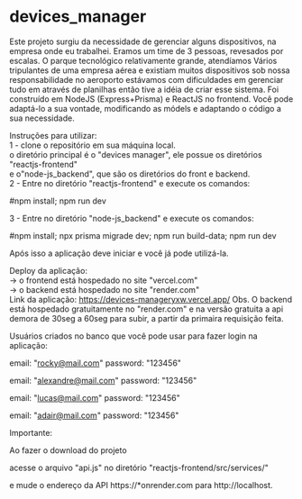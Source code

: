 # devices_manager

Este projeto surgiu da necessidade de gerenciar alguns dispositivos,
na empresa onde eu trabalhei. Eramos um time de 3 pessoas, revesados por escalas.
O parque tecnológico relativamente grande, atendíamos
Vários tripulantes de uma empresa aérea e existiam
muitos dispositivos sob nossa responsabilidade no aeroporto
estávamos com dificuldades em gerenciar tudo em através de planilhas
então tive a idéia de criar esse sistema. Foi construído em NodeJS (Express+Prisma) e ReactJS no frontend. Você pode adaptá-lo a sua vontade, modificando as módels e adaptando o código a sua necessidade.

Instruções para utilizar:  
1 - clone o repositório em sua máquina local.  
o diretório principal é o "devices manager", ele possue os diretórios "reactjs-frontend"  
e o"node-js_backend", que são os diretórios do front e backend.  
2 - Entre no diretório "reactjs-frontend" e execute os comandos:

#npm install; npm run dev

3 - Entre no diretório "node-js_backend" e execute os comandos:

#npm install; npx prisma migrade dev; npm run build-data; npm run dev

Após isso a aplicação deve iniciar e você já pode utilizá-la.

Deploy da aplicação:  
-> o frontend está hospedado no site "vercel.com"  
-> o backend está hospedado no site "render.com"  
Link da aplicação: https://devices-manageryxw.vercel.app/
Obs. O backend está hospedado gratuitamente no "render.com" e na versão gratuita a api demora de 30seg a 60seg para
subir, a partir da primaira requisição feita.

Usuários criados no banco que você pode usar para fazer login na aplicação:

email: "rocky@mail.com"
password: "123456"

email: "alexandre@mail.com"
password: "123456"

email: "lucas@mail.com"
password: "123456"

email: "adair@mail.com"
password: "123456"

Importante:

Ao fazer o download do projeto

acesse o arquivo "api.js" no diretório "reactjs-frontend/src/services/"

e mude o endereço da API https://\*onrender.com para http://localhost.
